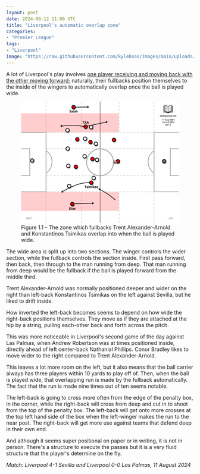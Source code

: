 ```yaml
---
layout: post
date: 2024-08-12 11:00 UTC
title: "Liverpool's automatic overlap zone"
categories:
- "Premier League"
tags:
- "Liverpool"
image: "https://raw.githubusercontent.com/kyleboas/images/main/uploads/2024/08/12/Image-12Aug2024_00:44:57.png"
---
```


A lot of Liverpool's play involves [one player receiving and moving back with the other moving forward](https://tacticsjournal.com/2024/08/01/liverpool-training-exercise-to-replicate-slots-build-up/); naturally, their fullbacks position themselves to the inside of the wingers to automatically overlap once the ball is played wide. 

<!---more--->

<figure>
    <img src="https://raw.githubusercontent.com/kyleboas/images/main/uploads/2024/08/12/Image-12Aug2024_00:44:56.png">
    <figcaption>Figure 1.1 - The zone which fullbacks Trent Alexander-Arnold and Konstantinos Tsimikas overlap into when the ball is played wide.</figcaption>
</figure>

The wide area is split up into two sections. The winger controls the wider section, while the fullback controls the section inside. First pass forward, then back, then through to the man running from deep. That man running from deep would be the fullback if the ball is played forward from the middle third. 

Trent Alexander-Arnold was normally positioned deeper and wider on the right than left-back Konstantinos Tsimikas on the left against Sevilla, but he liked to drift inside. 

How inverted the left-back becomes seems to depend on how wide the right-back positions themselves. They move as if they are attached at the hip by a string, pulling each-other back and forth across the pitch. 

This was more noticeable in Liverpool's second game of the day against Las Palmas, when Andrew Robertson was at times positioned inside, directly ahead of left center-back Nathanial Phillips. Conor Bradley likes to move wider to the right compared to Trent Alexander-Arnold.

This leaves a lot more room on the left, but it also means that the ball carrier always has three players within 10 yards to play off of. Then, when the ball is played wide, that overlapping run is made by the fullback automatically. The fact that the run is made nine times out of ten seems notable.

The left-back is going to cross more often from the edge of the penalty box, in the corner, while the right-back will cross from deep and cut in to shoot from the top of the penalty box. The left-back will get onto more crosses at the top left hand side of the box when the left-winger makes the run to the near post. The right-back will get more use against teams that defend deep in their own end.

And although it seems super positional on paper or in writing, it is not in person. There's a structure to execute the passes but it is a very fluid structure that the player's determine on the fly.

*Match: Liverpool 4-1 Sevilla and Liverpool 0-0 Las Palmas, 11 August 2024*